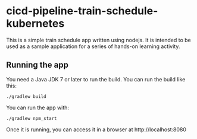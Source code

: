 # cicd-pipeline-train-schedule-kubernetes

This is a simple train schedule app written using nodejs. It is intended to be used as a sample application for a series of hands-on learning activity.

## Running the app

You need a Java JDK 7 or later to run the build. You can run the build like this:

    ./gradlew build

You can run the app with:

    ./gradlew npm_start

Once it is running, you can access it in a browser at http://localhost:8080
